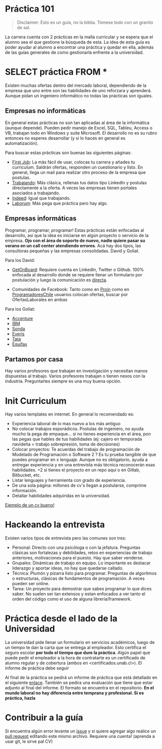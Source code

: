 # Práctica 101

> Disclaimer: Esto es un guía, no la biblia. Tómese todo con un granito de sal.

La carrera cuenta con 2 prácticas en la malla curricular y se espera que el alumno sea el que gestione la búsqueda de esta. La idea de esta guía es poder ayudar al alumno a encontrar una práctica y quedar en ella, además de las guías generales de como gestionarla enfrente a la universidad.

# SELECT práctica FROM *
Existen muchas ofertas dentro del mercado laboral, dependiendo de la empresa que uno entre son las habilidades de uno reforzara y aprenderá. Aunque pidan un ingeniero informático no todas las prácticas son iguales.

## Empresas no informáticas 
En general estas prácticas no son tan aplicadas al área de la informática (aunque depende). Pueden pedir manejo de Excel, SQL, Tableu, Access o VB, trabajan todo en Windows y suite Microsoft. El desarrollo no es su rubro entonces no esperes desarrollar (y si lo haces en general es automatización). 

Para buscar estas prácticas son buenas las siguientes páginas:
* [First Job](https://firstjob.me/): La más fácil de usar, colocas tu carrera y añades tu curriculum. Saldrán ofertas, responden un cuestionario y listo. En general, llega un mail para realizar otro proceso de la empresa que postulas.
* [Trabajando](https://www.trabajando.cl/): Más clásica, rellenas tus datos tipo LinkedIn y postulas directamente a la oferta. A veces las empresas tienen portales asociados a trabajando.
* [Indeed](https://www.indeed.cl/): Igual que trabajando.
* [Laborum](http://www.laborum.cl/): Más pega que práctica pero hay algo.

## Empresas informáticas
Programar, programar, programar! Estas prácticas están enfocadas al desarrollo, así que la idea es iniciarse en algún proyecto o servicio de la empresa. **Ojo con el área de soporte de nuevo, nadie quiere pasar su verano en un call center atendiendo errores**. Acá hay dos tipos, las consultoras pequeñas y las empresas consolidadas. David y Goliat. 

Para los David: 
* [GetOnBoard](https://www.getonbrd.com): Requiere cuenta en LinkedIn, Twitter o Github. 100% enfocada al desarrollo donde se requiere llenar un formulario por postulación y luego la comunicación es [directa](https://imgur.com/a/SQahO).

* Comunidades de Facebook: Tanto como en [Proin](https://www.facebook.com/groups/proinchile/) como en [ProgramadoresChile](https://www.facebook.com/groups/programadoreschile.org/) usuarios colocan ofertas, buscar por OfertasLaborales en ambas

Para los Goliat:
* [Accenture](https://www.accenture.com/cl-es/careers)
* [IBM](https://krb-sjobs.brassring.com/TGnewUI/Search/home/HomeWithPreLoad?PageType=JobDetails&partnerid=26059&siteid=5016&AReq=77524BR&cm_mc_uid=95847276162815073233871&cm_mc_sid_50200000=1510809971#jobDetails=87141_5016)
* [Sonda](https://career8.successfactors.com/career?company=SONDAP)
* [Everis](http://everis.trabajando.cl/)
* [Tata](http://tcs.trabajando.cl/)
* [Equifax](https://equifax.gr8people.com/index.gp?method=cappportal.showCategory&categoryId=362)

## Partamos por casa
Hay varios profesores que trabajan en investigación y necesitan manos dispuestas al trabajo. Varios profesores trabajan o tienen nexos con la industria. Preguntarles siempre es una muy buena opción.

# Init Curriculum
Hay varios templates en internet. En general lo recomendado es:

* Experiencia laboral de lo mas nuevo a los más antiguo
* No colocar trabajos esporádicos. Postulas de ingeniero, no ayuda mucho la pega de empaque... si no tienes experiencia en el área, pon las pegas que hables de tus habilidades (ej: cajero en temporada navideña = trabajo sobrepresión, toma de decisiones)
* Colocar proyectos: Te acuerdas del trabajo de programación de Modelado de Programación o Software 2 ? Es tu prueba tangible de que puedes programar en x lenguaje. Aunque no es obligatorio, ayuda a entregar experiencia y en una entrevista más técnica reconocerán esas habilidades. +2 si tienes el proyecto en un repo aquí o en Gitlab, Bitbucket, etc. 
* Listar lenguajes y herramienta con grado de experiencia.
* De una sola página: millones de cv's llegan a postularse, comprime información.
* Detallar habilidades adquiridas en la universidad. 

[Ejemplo de un cv bueno!](https://drive.google.com/file/d/0B-_hgbsbOry8bjRzOHp0Rk5SY1k/view) 

# Hackeando la entrevista
Existen varios tipos de entrevista pero las comunes son tres:

* Personal: Directo con una psicóloga o con la jefatura. Preguntas clásicas son fortalezas y debilidades, retos en experiencias de trabajo anteriores, motivaciones para el puesto. Hay que saber venderse. 
* Grupales: Dinámicas de trabajo en equipo. Lo importante es destacar liderazgo y aportar ideas, no hay que quedarse callado.
* Técnica: Plumón y pizarra listo para programar. Preguntas de algoritmos o estructuras, clásicas de fundamentos de programación. A veces pueden ser online.
* Tarea: Un proyecto para demostrar que sabes programar lo que dices saber. No suelen ser tan extensos y estan enfocados a  ver tanto el orden del código como el uso de alguna librería/framework. 

# Práctica desde el lado de la Universidad
La universidad pide llenar un formulario en servicios académicos, luego de un tiempo te dan la carta que se entrega al empleador. Esto certifica el seguro escolar **por todo el tiempo que dure la práctica**.
Algún papel que puede pedir el empleador a la hora de contratarte es un certificado de alumno regular y de cobertura (ambos en <certificados.unab.cl>). El informe de práctica debe seguir 

Al final de la práctica se pedirá un informe de práctica que está detallado en el siguiente [enlace](http://dme.unab.cl/pregrado2do/mod/folder/view.php?id=858059). También se pedira una evaluación que tiene que estar adjunto al final del informe. El formato se encuentra en el repositorio. 
**En el mundo laboral no hay diferencia entre temprana y profesional. Si es práctica, hazla**

# Contribuir a la guía
Si encuentra algún error levante un [issue](https://help.github.com/articles/about-issues/) y si quiere agregar algo realice un [pull request](https://help.github.com/articles/about-pull-requests/) editando este mismo archivo. Requiere una cuenta! (aprenda a usar git, le sirve pal CV)


